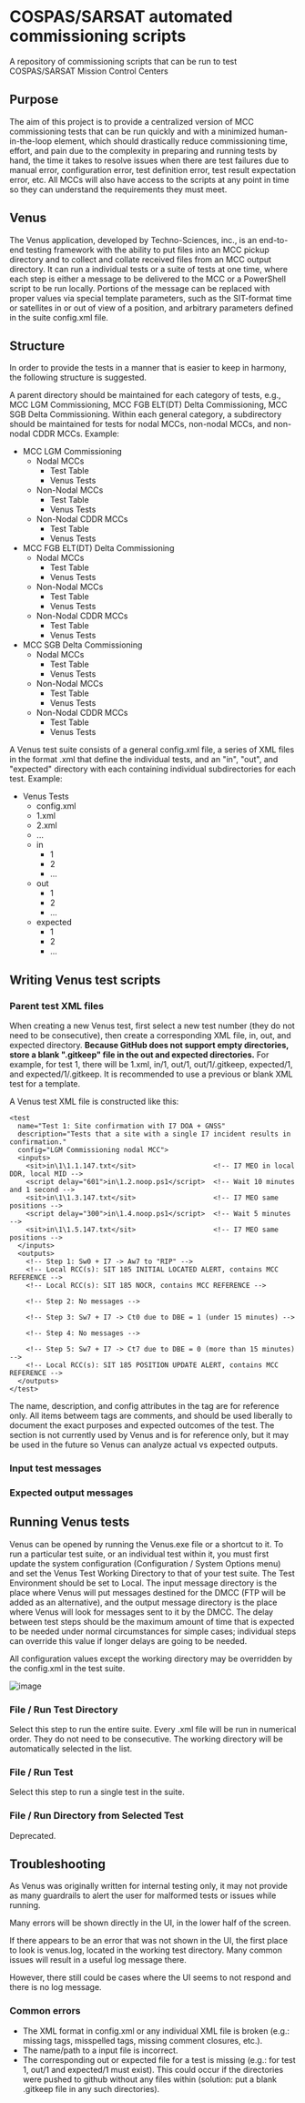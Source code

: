 # COSPAS/SARSAT automated commissioning scripts
A repository of commissioning scripts that can be run to test COSPAS/SARSAT Mission Control Centers

## Purpose
The aim of this project is to provide a centralized version of MCC commissioning tests that can be run quickly and with a minimized human-in-the-loop element, which should drastically reduce commissioning time, effort, and pain due to the complexity in preparing and running tests by hand, the time it takes to resolve issues when there are test failures due to manual error, configuration error, test definition error, test result expectation error, etc. All MCCs will also have access to the scripts at any point in time so they can understand the requirements they must meet.

## Venus
The Venus application, developed by Techno-Sciences, inc., is an end-to-end testing framework with the ability to put files into an MCC pickup directory and to collect and collate received files from an MCC output directory. It can run a individual tests or a suite of tests at one time, where each step is either a message to be delivered to the MCC or a PowerShell script to be run locally. Portions of the message can be replaced with proper values via special template parameters, such as the SIT-format time or satellites in or out of view of a position, and arbitrary parameters defined in the suite config.xml file.

## Structure
In order to provide the tests in a manner that is easier to keep in harmony, the following structure is suggested.

A parent directory should be maintained for each category of tests, e.g., MCC LGM Commissioning, MCC FGB ELT(DT) Delta Commissioning, MCC SGB Delta Commissioning. Within each general category, a subdirectory should be maintained for tests for nodal MCCs, non-nodal MCCs, and non-nodal CDDR MCCs. Example:

+ MCC LGM Commissioning
  + Nodal MCCs
    + Test Table
    + Venus Tests
  + Non-Nodal MCCs
    + Test Table
    + Venus Tests
  + Non-Nodal CDDR MCCs
    + Test Table
    + Venus Tests
+ MCC FGB ELT(DT) Delta Commissioning
  + Nodal MCCs
    + Test Table
    + Venus Tests
  + Non-Nodal MCCs
    + Test Table
    + Venus Tests
  + Non-Nodal CDDR MCCs
    + Test Table
    + Venus Tests
+ MCC SGB Delta Commissioning
  + Nodal MCCs
    + Test Table
    + Venus Tests
  + Non-Nodal MCCs
    + Test Table
    + Venus Tests
  + Non-Nodal CDDR MCCs
    + Test Table
    + Venus Tests

A Venus test suite consists of a general config.xml file, a series of XML files in the format <test number>.xml that define the individual tests, and an "in", "out", and "expected" directory with each containing individual subdirectories for each test. Example:

+ Venus Tests
  + config.xml
  + 1.xml
  + 2.xml
  + ...
  + in
    + 1
    + 2
    + ...
  + out
    + 1
    + 2
    + ...
  + expected
    + 1
    + 2
    + ...
   
## Writing Venus test scripts

### Parent test XML files
When creating a new Venus test, first select a new test number (they do not need to be consecutive), then create a corresponding XML file, in, out, and expected directory. **Because GitHub does not support empty directories, store a blank ".gitkeep" file in the out and expected directories.** For example, for test 1, there will be 1.xml, in/1, out/1, out/1/.gitkeep, expected/1, and expected/1/.gitkeep. It is recommended to use a previous or blank XML test for a template.

A Venus test XML file is constructed like this:
```
<test
  name="Test 1: Site confirmation with I7 DOA + GNSS"
  description="Tests that a site with a single I7 incident results in confirmation."
  config="LGM Commissioning nodal MCC">
  <inputs>
    <sit>in\1\1.1.147.txt</sit>                   <!-- I7 MEO in local DDR, local MID -->
    <script delay="601">in\1.2.noop.ps1</script>  <!-- Wait 10 minutes and 1 second -->
    <sit>in\1\1.3.147.txt</sit>                   <!-- I7 MEO same positions -->
    <script delay="300">in\1.4.noop.ps1</script>  <!-- Wait 5 minutes -->
    <sit>in\1\1.5.147.txt</sit>                   <!-- I7 MEO same positions -->
  </inputs>
  <outputs>
    <!-- Step 1: Sw0 + I7 -> Aw7 to "RIP" -->
    <!-- Local RCC(s): SIT 185 INITIAL LOCATED ALERT, contains MCC REFERENCE -->
    <!-- Local RCC(s): SIT 185 NOCR, contains MCC REFERENCE -->

    <!-- Step 2: No messages -->

    <!-- Step 3: Sw7 + I7 -> Ct0 due to DBE = 1 (under 15 minutes) -->

    <!-- Step 4: No messages -->

    <!-- Step 5: Sw7 + I7 -> Ct7 due to DBE = 0 (more than 15 minutes) -->
    <!-- Local RCC(s): SIT 185 POSITION UPDATE ALERT, contains MCC REFERENCE -->
  </outputs>
</test>
```

The name, description, and config attributes in the <test> tag are for reference only. All items betweem <!-- and --> tags are comments, and should be used liberally to document the exact purposes and expected outcomes of the test. The <outputs> section is not currently used by Venus and is for reference only, but it may be used in the future so Venus can analyze actual vs expected outputs.


### Input test messages


### Expected output messages


## Running Venus tests
Venus can be opened by running the Venus.exe file or a shortcut to it. To run a particular test suite, or an individual test within it, you must first update the system configuration (Configuration / System Options menu) and set the Venus Test Working Directory to that of your test suite. The Test Environment should be set to Local. The input message directory is the place where Venus will put messages destined for the DMCC (FTP will be added as an alternative), and the output message directory is the place where Venus will look for messages sent to it by the DMCC. The delay between test steps should be the maximum amount of time that is expected to be needed under normal circumstances for simple cases; individual steps can override this value if longer delays are going to be needed.

All configuration values except the working directory may be overridden by the config.xml in the test suite.

![image](https://github.com/mcmsar/cs-auto-commissioning/assets/19142607/e37d7503-fea7-42fd-b75e-c478ada9e251)
### File / Run Test Directory
Select this step to run the entire suite. Every <number>.xml file will be run in numerical order. They do not need to be consecutive. The working directory will be automatically selected in the list.
### File / Run Test
Select this step to run a single test in the suite.
### File / Run Directory from Selected Test
Deprecated.

## Troubleshooting
As Venus was originally written for internal testing only, it may not provide as many guardrails to alert the user for malformed tests or issues while running.

Many errors will be shown directly in the UI, in the lower half of the screen.

If there appears to be an error that was not shown in the UI, the first place to look is venus.log, located in the working test directory. Many common issues will result in a useful log message there.

However, there still could be cases where the UI seems to not respond and there is no log message.

### Common errors
+ The XML format in config.xml or any individual XML file is broken (e.g.: missing tags, misspelled tags, missing comment closures, etc.).
+ The name/path to a input file is incorrect.
+ The corresponding out or expected file for a test is missing (e.g.: for test 1, out/1 and expected/1 must exist). This could occur if the directories were pushed to github without any files within (solution: put a blank .gitkeep file in any such directories).
